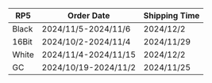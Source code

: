 |**RP5**|   **Order Date**   |**Shipping Time**|
|-------|--------------------|-----------------|
| Black |2024/11/5-2024/11/6 |    2024/12/2    |
| 16Bit |2024/10/2-2024/11/4 |   2024/11/29    |
| White |2024/11/4-2024/11/15|    2024/12/2    |
|  GC   |2024/10/19-2024/11/2|   2024/11/25    |
